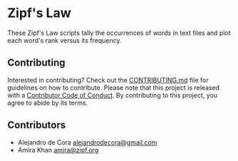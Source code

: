 # Zipf's Law

These Zipf's Law scripts tally the occurrences of words in text
files and plot each word's rank versus its frequency.

## Contributing

Interested in contributing?
Check out the [CONTRIBUTING.md](./CONTRIBUTING.md)
file for guidelines on how to contribute.
Please note that this project is released with a
[Contributor Code of Conduct](./CODE_OF_CONDUCT.md).
By contributing to this project,
you agree to abide by its terms.

## Contributors

- Alejandro de Cora <alejandrodecora@gmail.com>
- Amira Khan <amira@zipf.org>

